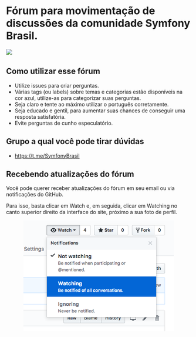 # Fórum para movimentação de discussões da comunidade Symfony Brasil.

<img  class="center" src="https://avatars7.githubusercontent.com/u/2319578?v=4&s=200">

## Como utilizar esse fórum

  - Utilize issues para criar perguntas.
  - Várias tags (ou labels) sobre temas e categorias estão disponíveis na cor azul, utilize-as para categorizar suas perguntas.
  - Seja claro e tente ao máximo utilizar o português corretamente.
  - Seja educado e gentil, para aumentar suas chances de conseguir uma resposta satisfatória.
  - Evite perguntas de cunho especulatório.

## Grupo a qual você pode tirar dúvidas

* https://t.me/SymfonyBrasil

## Recebendo atualizações do fórum

Você pode querer receber atualizações do fórum em seu email ou via notificações do GitHub.

Para isso, basta clicar em Watch e, em seguida, clicar em Watching no canto superior direito da interface do site, próximo a sua foto de perfil.

<p align="center">
  <img src="https://raw.githubusercontent.com/PHPcomRapadura/Forum/master/watching.png" alt="Watch GitHub repo"/>
</p>

